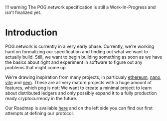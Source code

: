 !!! warning
    The POG.network specification is still a Work-In-Progress and isn't finalized yet.

# Introduction

POG.network is currently in a very early phase. Currently, we're working hard on formalizing our specification and finding out what we want to actually build. Still, we want to begin building something as soon as we have the basics about right and experiment in software to figure out any problems that might come up.

We're drawing inspiration from many projects, in particualy [ethereum](https://ethereum.org/), [nano](https://nano.org), [vite](https://vite.org) and [nem](https://nem.io).
These are all very mature projects with a huge amount of features, which pog is not: We want to create a minimal project to learn about distributed ledgers and only possibly expand it to a fully production ready cryptocurrency in the future.

Our Roadmap is available [here](https://github.com/orgs/pognetwork/projects/1) and on the left side you can find our first attempts at defining our protocol.